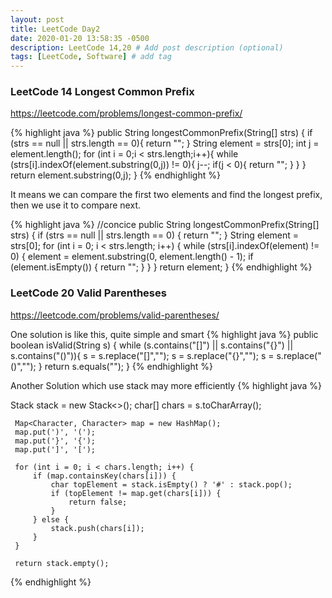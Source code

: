 ```yaml
---
layout: post
title: LeetCode Day2
date: 2020-01-20 13:58:35 -0500
description: LeetCode 14,20 # Add post description (optional)
tags: [LeetCode, Software] # add tag
---
```


### LeetCode 14 Longest Common Prefix

https://leetcode.com/problems/longest-common-prefix/

{% highlight java %}
public String longestCommonPrefix(String[] strs) {
    if (strs == null || strs.length == 0){
        return "";
    }
    String element = strs[0];
    int j = element.length();
    for (int i = 0;i < strs.length;i++){
        while (strs[i].indexOf(element.substring(0,j)) != 0){
            j--;
            if(j < 0){
                return "";
            }
        }
    }
    return element.substring(0,j);
}
{% endhighlight  %}

It means we can compare the first two elements and find the longest prefix, then we use it to compare next.

{% highlight java %}
//concice
public String longestCommonPrefix(String[] strs) {
    if (strs == null || strs.length == 0) {
        return "";
    }
    String element = strs[0];
    for (int i = 0; i < strs.length; i++) {
        while (strs[i].indexOf(element) != 0) {
            element = element.substring(0, element.length() - 1);
            if (element.isEmpty()) {
                return "";
            }
        }
    }
    return element;
}
{% endhighlight  %}

### LeetCode 20 Valid Parentheses
https://leetcode.com/problems/valid-parentheses/

One solution is like  this, quite simple and smart
{% highlight java %}
public boolean isValid(String s) {
    while (s.contains("[]") || s.contains("{}") || s.contains("()")){
        s = s.replace("[]","");
        s = s.replace("{}","");
        s = s.replace("()","");
    }
    return s.equals("");
}
{% endhighlight  %}

Another Solution which use stack may more efficiently
{% highlight java %}

Stack<Character> stack = new Stack<>();
     char[] chars = s.toCharArray();

     Map<Character, Character> map = new HashMap();
     map.put(')', '(');
     map.put('}', '{');
     map.put(']', '[');

     for (int i = 0; i < chars.length; i++) {
         if (map.containsKey(chars[i])) {
             char topElement = stack.isEmpty() ? '#' : stack.pop();
             if (topElement != map.get(chars[i])) {
                 return false;
             }
         } else {
             stack.push(chars[i]);
         }
     }

     return stack.empty();
{% endhighlight  %}
